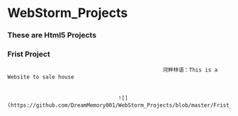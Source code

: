 # WebStorm_Projects
### These are  Html5 Projects

###                                                             Frist Project  




                                                     河畔林语：This is a Website to sale house 
                                                     
                                       
                                       ![](https://github.com/DreamMemory001/WebStorm_Projects/blob/master/Frist_Project.gif)
                                                    
